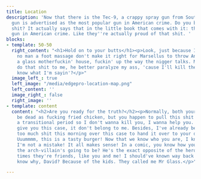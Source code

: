 ```yaml
---
title: Location
description: 'Now that there is the Tec-9, a crappy spray gun from South Miami. This
  gun is advertised as the most popular gun in American crime. Do you believe that
  shit? It actually says that in the little book that comes with it: the most popular
  gun in American crime. Like they''re actually proud of that shit. '
blocks:
- template: 50-50
  right_content: "<h1>Hold on to your butts</h1><p>Look, just because I don't be givin'
    no man a foot massage don't make it right for Marsellus to throw Antwone into
    a glass motherfuckin' house, fuckin' up the way the nigger talks. Motherfucker
    do that shit to me, he better paralyze my ass, 'cause I'll kill the motherfucker,
    know what I'm sayin'?</p>"
  image_left_: true
  left_image: "/media/edgepro-location-map.png"
  left_content: ''
  image_right_: false
  right_image: ''
- template: content
  content: "<h2>Are you ready for the truth?</h2><p>Normally, both your asses would
    be dead as fucking fried chicken, but you happen to pull this shit while I'm in
    a transitional period so I don't wanna kill you, I wanna help you. But I can't
    give you this case, it don't belong to me. Besides, I've already been through
    too much shit this morning over this case to hand it over to your dumb ass. ##
    Uuummmm, this is a tasty burger! Now that we know who you are, I know who I am.
    I'm not a mistake! It all makes sense! In a comic, you know how you can tell who
    the arch-villain's going to be? He's the exact opposite of the hero. And most
    times they're friends, like you and me! I should've known way back when... You
    know why, David? Because of the kids. They called me Mr Glass.</p>"

---
```

